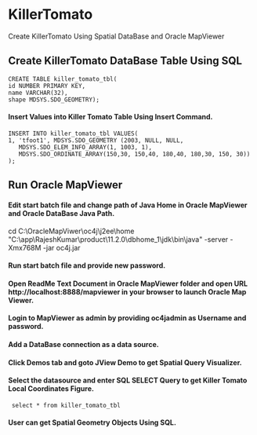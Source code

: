 # KillerTomato
Create KillerTomato Using Spatial DataBase and Oracle MapViewer
## Create KillerTomato DataBase Table Using SQL
    CREATE TABLE killer_tomato_tbl(
    id NUMBER PRIMARY KEY,
    name VARCHAR(32),
    shape MDSYS.SDO_GEOMETRY);
	
#### Insert Values into Killer Tomato Table Using Insert Command.
    INSERT INTO killer_tomato_tbl VALUES(
    1, 'tfoot1', MDSYS.SDO_GEOMETRY (2003, NULL, NULL,
       MDSYS.SDO_ELEM_INFO_ARRAY(1, 1003, 1),
       MDSYS.SDO_ORDINATE_ARRAY(150,30, 150,40, 180,40, 180,30, 150, 30))
    );

## Run Oracle MapViewer
#### Edit start batch file and change path of Java Home in Oracle MapViewer and Oracle DataBase Java Path.
   cd C:\OracleMapViwer\oc4j\j2ee\home
   "C:\app\RajeshKumar\product\11.2.0\dbhome_1\jdk\bin\java" -server -Xmx768M -jar oc4j.jar
#### Run start batch file and provide new password.

#### Open ReadMe Text Document in Oracle MapViewer folder and open URL http://localhost:8888/mapviewer in your browser to launch Oracle Map Viewer.
#### Login to MapViewer as admin by providing oc4jadmin as Username and password.
#### Add a DataBase connection as a data source.
#### Click Demos tab and goto JView Demo to get Spatial Query Visualizer.
#### Select the datasource and enter SQL SELECT Query to get Killer Tomato Local Coordinates Figure.
     
	 select * from killer_tomato_tbl

#### User can get Spatial Geometry Objects Using SQL.